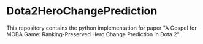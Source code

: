 # Dota2HeroChangePrediction
This repository contains the python implementation for paper "A Gospel for MOBA Game: Ranking-Preserved Hero Change Prediction in Dota 2".
